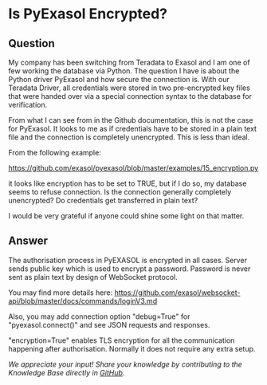 # Is PyExasol Encrypted?

## Question
My company has been switching from Teradata to Exasol and I am one of few working the database via Python. The question I have is about the Python driver PyExasol and how secure the connection is. With our Teradata Driver, all credentials were stored in two pre-encrypted key files that were handed over via a special connection syntax to the database for verification.  

From what I can see from in the Github documentation, this is not the case for PyExasol. It looks to me as if credentials have to be stored in a plain text file and the connection is completely unencrypted. This is less than ideal. 

From the following example:

https://github.com/exasol/pyexasol/blob/master/examples/15_encryption.py

it looks like encryption has to be set to TRUE, but if I do so, my database seems to refuse connection. Is the connection generally completely unencrypted? Do credentials get transferred in plain text?

I would be very grateful if anyone could shine some light on that matter. 

## Answer
The authorisation process in PyEXASOL is encrypted in all cases. Server sends public key which is used to encrypt a password. Password is never sent as plain text by design of WebSocket protocol.

You may find more details here: https://github.com/exasol/websocket-api/blob/master/docs/commands/loginV3.md

Also, you may add connection option "debug=True" for "pyexasol.connect()" and see JSON requests and responses.

"encryption=True" enables TLS encryption for all the communication happening after authorisation. Normally it does not require any extra setup. 

*We appreciate your input! Share your knowledge by contributing to the Knowledge Base directly in [GitHub](https://github.com/exasol/public-knowledgebase).* 